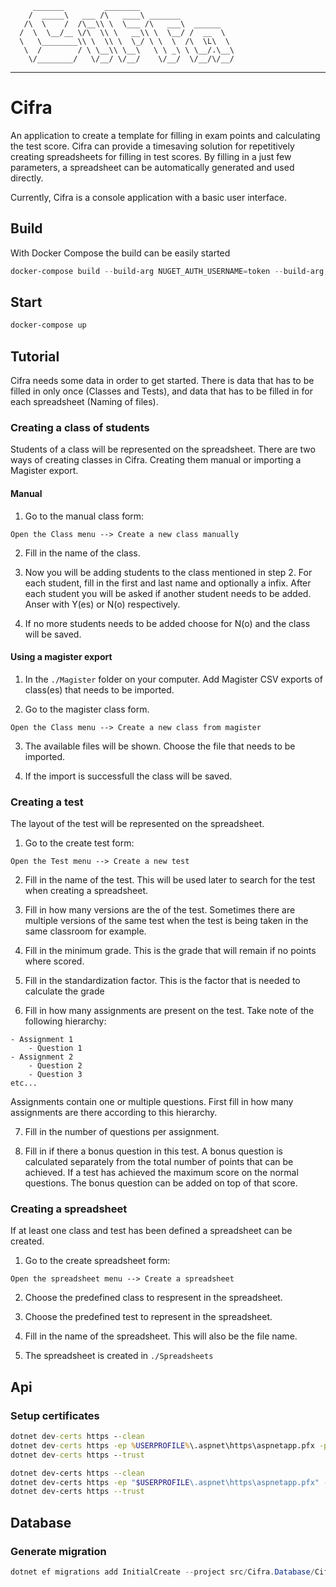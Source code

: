         _______         ________   
        /  _____\   ___ /\   ____\ _______  
       /\  \    /  /\__\\ \  \___ /\   ___\  ______ 
      /  \  \__/__ \/\  \\ \   __\\ \  \__/ /  __  \
      \   \________\\ \  \\ \  \_/ \ \  \  /\  \L\  \
       \  /        / \ \__\\ \__\   \ \ _\ \ \__/.\__\
        \/________/   \/__/ \/__/    \/__/  \/__/\/__/ 
------------------------------------------------------------

# Cifra
An application to create a template for filling in exam points and calculating the test score. Cifra can provide a timesaving solution for repetitively creating spreadsheets for filling in test scores.
By filling in a just few parameters, a spreadsheet can be automatically generated and used directly.

Currently, Cifra is a console application with a basic user interface.

## Build
With Docker Compose the build can be easily started

```powershell
docker-compose build --build-arg NUGET_AUTH_USERNAME=token --build-arg NUGET_AUTH_TOKEN=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
```

## Start

```powershell
docker-compose up
```

## Tutorial
Cifra needs some data in order to get started. There is data that has to be filled in only once (Classes and Tests), and data that has to be filled in for each spreadsheet (Naming of files).

### Creating a class of students
Students of a class will be represented on the spreadsheet.
There are two ways of creating classes in Cifra. Creating them manual or importing a Magister export.

#### Manual
1. Go to the manual class form:
```
Open the Class menu --> Create a new class manually
```

2. Fill in the name of the class.

3. Now you will be adding students to the class mentioned in step 2. 
For each student, fill in the first and last name and optionally a infix.
After each student you will be asked if another student needs to be added. Anser with Y(es) or N(o) respectively.

4. If no more students needs to be added choose for N(o) and the class will be saved.

#### Using a magister export
1. In the `./Magister` folder on your computer. Add Magister CSV exports of class(es) that needs to be imported.

2. Go to the magister class form.
```
Open the Class menu --> Create a new class from magister
```

3. The available files will be shown. Choose the file that needs to be imported.

4. If the import is successfull the class will be saved.

### Creating a test
The layout of the test will be represented on the spreadsheet.

1. Go to the create test form:
```
Open the Test menu --> Create a new test
```

2. Fill in the name of the test. This will be used later to search for the test when creating a spreadsheet.

3. Fill in how many versions are the of the test. Sometimes there are multiple versions of the same test when the test is being taken in the same classroom for example.

4. Fill in the minimum grade. This is the grade that will remain if no points where scored.

5. Fill in the standardization factor. This is the factor that is needed to calculate the grade

6. Fill in how many assignments are present on the test. Take note of the following hierarchy:
```
- Assignment 1
	- Question 1
- Assignment 2
	- Question 2
	- Question 3
etc...
```
Assignments contain one or multiple questions.
First fill in how many assignments are there according to this hierarchy.

7. Fill in the number of questions per assignment.

8. Fill in if there a bonus question in this test.
A bonus question is calculated separately from the total number of points that can be achieved.
If a test has achieved the maximum score on the normal questions. The bonus question can be added on top of that score.

### Creating a spreadsheet
If at least one class and test has been defined a spreadsheet can be created.

1. Go to the create spreadsheet form:
```
Open the spreadsheet menu --> Create a spreadsheet
```

2. Choose the predefined class to respresent in the spreadsheet.

3. Choose the predefined test to represent in the spreadsheet.

4. Fill in the name of the spreadsheet. This will also be the file name.

5. The spreadsheet is created in `./Spreadsheets`

## Api

### Setup certificates

```cmd
dotnet dev-certs https --clean
dotnet dev-certs https -ep %USERPROFILE%\.aspnet\https\aspnetapp.pfx -p password
dotnet dev-certs https --trust
```

```bash
dotnet dev-certs https --clean
dotnet dev-certs https -ep "$USERPROFILE\.aspnet\https\aspnetapp.pfx" -p password
dotnet dev-certs https --trust
```


## Database

### Generate migration

```powershell
dotnet ef migrations add InitialCreate --project src/Cifra.Database/Cifra.Database.csproj --output-dir Migrations --context Context --startup-project src/Cifra.Api/Cifra.Api.csproj
```